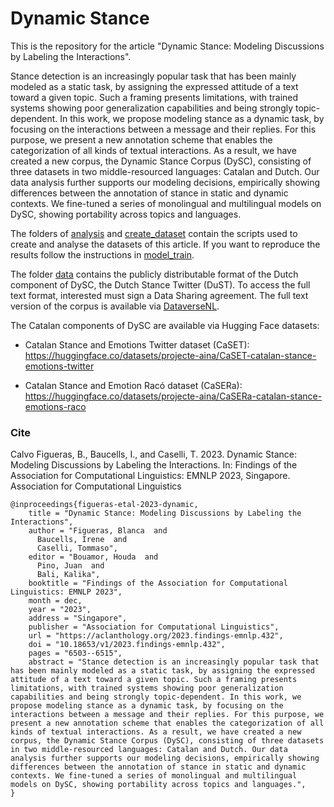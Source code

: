 # Dynamic Stance

This is the repository for the article "Dynamic Stance: Modeling Discussions by Labeling the Interactions". 

Stance detection is an increasingly popular task that has been mainly modeled as a static task, by assigning the expressed attitude of a text toward a given topic. Such a framing presents limitations, with trained systems showing poor generalization capabilities and being strongly topic-dependent. In this work, we propose modeling stance as a dynamic task, by focusing on the interactions between a message and their replies. For this purpose, we present a new annotation scheme that enables the categorization of all kinds of textual interactions. As a result, we have created a new corpus, the Dynamic Stance Corpus (DySC), consisting of three datasets in two middle-resourced languages: Catalan and Dutch. Our data analysis further supports our modeling decisions, empirically showing differences between the annotation of stance in static and dynamic contexts. We fine-tuned a series of monolingual and multilingual models on DySC, showing portability across topics and languages.

The folders of [analysis](https://github.com/projecte-aina/dynamic-stance-analysis/tree/main/analysis) and [create_dataset](https://github.com/projecte-aina/dynamic-stance-analysis/tree/main/create_dataset) contain the scripts used to create and analyse the datasets of this article. If you want to reproduce the results follow the instructions in [model_train](https://github.com/projecte-aina/dynamic-stance-analysis/tree/main/model_train). 


The folder [data](https://github.com/projecte-aina/dynamic-stance-analysis/tree/main/data) contains the publicly distributable format of the Dutch component of DySC, the Dutch Stance Twitter (DuST). To access the full text format, interested must sign a Data Sharing agreement. The full text version of the corpus is available via [DataverseNL](https://doi.org/10.34894/OOTV3G). 

The Catalan components of DySC are available via Hugging Face datasets:

- Catalan Stance and Emotions Twitter dataset (CaSET): https://huggingface.co/datasets/projecte-aina/CaSET-catalan-stance-emotions-twitter 

- Catalan Stance and Emotion Racó dataset (CaSERa): https://huggingface.co/datasets/projecte-aina/CaSERa-catalan-stance-emotions-raco

### Cite

Calvo Figueras, B., Baucells, I., and Caselli, T. 2023. Dynamic Stance: Modeling Discussions by Labeling the Interactions. In: Findings of the Association for Computational Linguistics: EMNLP 2023, Singapore. Association for Computational Linguistics

```
@inproceedings{figueras-etal-2023-dynamic,
    title = "Dynamic Stance: Modeling Discussions by Labeling the Interactions",
    author = "Figueras, Blanca  and
      Baucells, Irene  and
      Caselli, Tommaso",
    editor = "Bouamor, Houda  and
      Pino, Juan  and
      Bali, Kalika",
    booktitle = "Findings of the Association for Computational Linguistics: EMNLP 2023",
    month = dec,
    year = "2023",
    address = "Singapore",
    publisher = "Association for Computational Linguistics",
    url = "https://aclanthology.org/2023.findings-emnlp.432",
    doi = "10.18653/v1/2023.findings-emnlp.432",
    pages = "6503--6515",
    abstract = "Stance detection is an increasingly popular task that has been mainly modeled as a static task, by assigning the expressed attitude of a text toward a given topic. Such a framing presents limitations, with trained systems showing poor generalization capabilities and being strongly topic-dependent. In this work, we propose modeling stance as a dynamic task, by focusing on the interactions between a message and their replies. For this purpose, we present a new annotation scheme that enables the categorization of all kinds of textual interactions. As a result, we have created a new corpus, the Dynamic Stance Corpus (DySC), consisting of three datasets in two middle-resourced languages: Catalan and Dutch. Our data analysis further supports our modeling decisions, empirically showing differences between the annotation of stance in static and dynamic contexts. We fine-tuned a series of monolingual and multilingual models on DySC, showing portability across topics and languages.",
}
```
